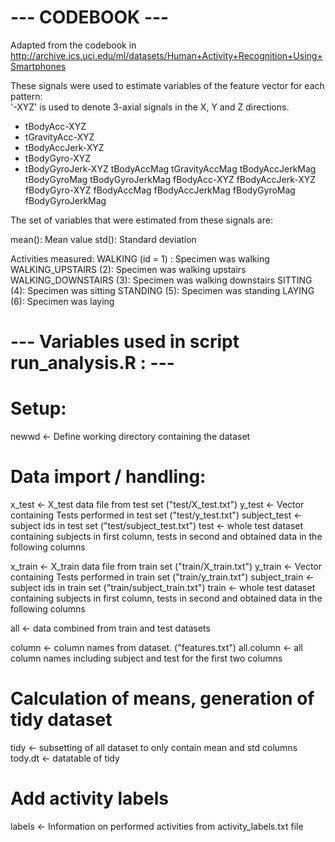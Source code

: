 # --- CODEBOOK ---
Adapted from the codebook in http://archive.ics.uci.edu/ml/datasets/Human+Activity+Recognition+Using+Smartphones

These signals were used to estimate variables of the feature vector for each pattern:  
'-XYZ' is used to denote 3-axial signals in the X, Y and Z directions.

* tBodyAcc-XYZ
* tGravityAcc-XYZ
* tBodyAccJerk-XYZ
* tBodyGyro-XYZ
* tBodyGyroJerk-XYZ
tBodyAccMag
tGravityAccMag
tBodyAccJerkMag
tBodyGyroMag
tBodyGyroJerkMag
fBodyAcc-XYZ
fBodyAccJerk-XYZ
fBodyGyro-XYZ
fBodyAccMag
fBodyAccJerkMag
fBodyGyroMag
fBodyGyroJerkMag

The set of variables that were estimated from these signals are: 

mean(): Mean value
std(): Standard deviation

Activities measured:
WALKING (id = 1) : Specimen was walking
WALKING_UPSTAIRS (2): Specimen was walking upstairs
WALKING_DOWNSTAIRS (3): Specimen was walking downstairs
SITTING (4): Specimen was sitting
STANDING (5): Specimen was standing
LAYING (6): Specimen was laying

# --- Variables used in script run_analysis.R : ---
# Setup:
newwd <- Define working directory containing the dataset

# Data import / handling:
x_test <- X_test data file from test set ("test/X_test.txt")
y_test <- Vector containing Tests performed in test set ("test/y_test.txt")
subject_test <- subject ids in test set ("test/subject_test.txt")
test <- whole test dataset containing subjects in first column, tests in second and obtained data in the following columns

x_train <- X_train data file from train set ("train/X_train.txt")
y_train <- Vector containing Tests performed in train set ("train/y_train.txt")
subject_train <- subject ids in train set ("train/subject_train.txt")
train <- whole test dataset containing subjects in first column, tests in second and obtained data in the following columns

all <- data combined from train and test datasets

column <- column names from dataset. ("features.txt")
all.column <- all column names including subject and test for the first two columns

# Calculation of means, generation of tidy dataset
tidy <- subsetting of all dataset to only contain mean and std columns
tody.dt <- datatable of tidy

# Add activity labels
labels <- Information on performed activities from activity_labels.txt file

